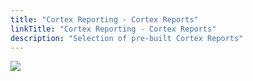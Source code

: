 ```yaml
---
title: "Cortex Reporting - Cortex Reports"
linkTitle: "Cortex Reporting - Cortex Reports"
description: "Selection of pre-built Cortex Reports"
---
```


<img src="/images/work-in-progress.jpg">